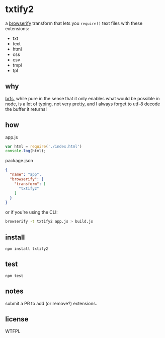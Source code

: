 # txtify2
a [browserify](https://github/substack/node-browserify) transform that lets you `require()` text files with these extensions:
* txt
* text
* html
* css
* csv
* tmpl
* tpl

## why
[brfs](https://github/substack/brfs), while pure in the sense that it only enables what would be possible in node, is a lot of typing, not very pretty, and I always forget to utf-8 decode the buffer it returns!

## how
app.js
``` javascript
var html = require('./index.html')
console.log(html);
```
package.json
``` json
{
  "name": "app",
  "browserify": {
    "transform": [
      "txtify2"
    ]
  }
}
```
or if you're using the CLI:
``` bash
browserify -t txtify2 app.js > build.js
```

## install
`npm install txtify2`

## test
`npm test`

## notes
submit a PR to add (or remove?) extensions.

## license
WTFPL
